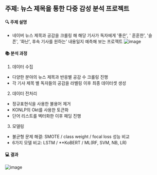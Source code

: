 ## 주제: 뉴스 제목을 통한 다중 감성 분석 프로젝트

#### 🔍 주제 설명
- 네이버 뉴스 제목과 공감을 크롤링 해 해당 기사가 독자에게 '좋은', ' 훈훈한', '슬픈', '화난', 후속 기사를 원하는' 내용일지 예측해 보는 프로젝트
![image](https://user-images.githubusercontent.com/79184083/219857438-b6a009ae-7533-4edc-b006-587b89620e1e.png)

#### 📚 분석 과정

1. 데이터 수집
- 다양한 분야의 뉴스 제목과 반응별 공감 수 크롤링 진행
- 각 기사 제목 별 독자들의 공감을 라벨링 이후 최종 데이터셋 생성

2. 데이터 전처리
- 정규표현식을 사용한 불용어 제거
- KONLP의 Okt를 사용한 토큰화
- 단어 리스트를 벡터화한 이후 패딩 진행

3. 모델링
- 불균형 문제 해결: SMOTE / class weight / focal loss 성능 비교
- 6가지 모델 비교: LSTM / **KoBERT / ML(RF, SVM, NB, LR)

#### 💻 결과

![image](https://user-images.githubusercontent.com/79184083/219857622-41145aa8-ea8b-4d8d-b8e3-7682bf646aef.png)

